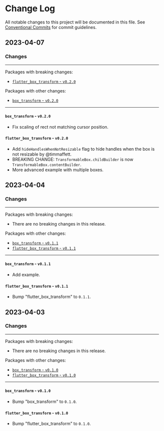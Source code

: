# Change Log

All notable changes to this project will be documented in this file.
See [Conventional Commits](https://conventionalcommits.org) for commit guidelines.

## 2023-04-07

### Changes

---

Packages with breaking changes:

 - [`flutter_box_transform` - `v0.2.0`](#flutter_box_transform---v020)

Packages with other changes:

 - [`box_transform` - `v0.2.0`](#box_transform---v020)

---

#### `box_transform` - `v0.2.0`

 - Fix scaling of rect not matching cursor position.

#### `flutter_box_transform` - `v0.2.0`

 - Add `hideHandlesWhenNotResizable` flag to hide handles when the box is not
   resizable by @timmaffett.
 - BREAKING CHANGE: `TransformableBox.childBuilder` is now `TransformableBox.contentBuilder`.
 - More advanced example with multiple boxes.

## 2023-04-04

### Changes

---

Packages with breaking changes:

 - There are no breaking changes in this release.

Packages with other changes:

 - [`box_transform` - `v0.1.1`](#box_transform---v011)
 - [`flutter_box_transform` - `v0.1.1`](#flutter_box_transform---v011)

---

#### `box_transform` - `v0.1.1`

 - Add example.

#### `flutter_box_transform` - `v0.1.1`

 - Bump "flutter_box_transform" to `0.1.1`.


## 2023-04-03

### Changes

---

Packages with breaking changes:

 - There are no breaking changes in this release.

Packages with other changes:

 - [`box_transform` - `v0.1.0`](#box_transform---v010)
 - [`flutter_box_transform` - `v0.1.0`](#flutter_box_transform---v010)

---

#### `box_transform` - `v0.1.0`

 - Bump "box_transform" to `0.1.0`.

#### `flutter_box_transform` - `v0.1.0`

 - Bump "flutter_box_transform" to `0.1.0`.

